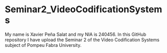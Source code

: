 # Seminar2_VideoCodificationSystems
My name is Xavier Peña Salat and my NIA is 240456. In this GitHub repository I have upload the Seminar 2 of the Video Codification Systems subject of Pompeu Fabra University.
